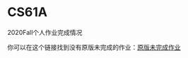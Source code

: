 # CS61A
2020Fall个人作业完成情况

你可以在这个链接找到没有原版未完成的作业：[原版未完成作业](https://github.com/half-dreamer/CS61A-20fa/tree/main/CS61A%202020%20FALL%20all-solution)
